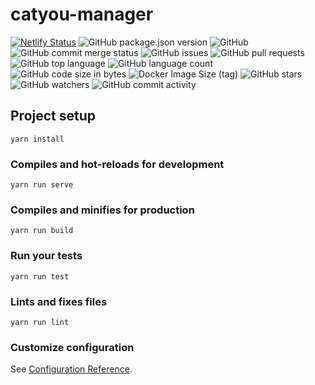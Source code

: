 # catyou-manager

[![Netlify Status](https://api.netlify.com/api/v1/badges/c6a00a41-c9c7-4712-ba65-b57249b1a79c/deploy-status)](https://app.netlify.com/sites/jovial-volhard-498991/deploys)
![GitHub package.json version](https://img.shields.io/github/package-json/v/humengqiao/catyou-manager)
![GitHub](https://img.shields.io/github/license/humengqiao/catyou-manager)
![GitHub commit merge status](https://img.shields.io/github/commit-status/humengqiao/catyou-manager/master/HEAD)
![GitHub issues](https://img.shields.io/github/issues/humengqiao/catyou-manager)
![GitHub pull requests](https://img.shields.io/github/issues-pr/humengqiao/catyou-manager)
![GitHub top language](https://img.shields.io/github/languages/top/humengqiao/catyou-manager)
![GitHub language count](https://img.shields.io/github/languages/count/humengqiao/catyou-manager)
![GitHub code size in bytes](https://img.shields.io/github/languages/code-size/humengqiao/catyou-manager)
![Docker Image Size (tag)](https://img.shields.io/docker/image-size/humengqiao/catyou-manager/2020-02-06)
![GitHub stars](https://img.shields.io/github/stars/humengqiao/catyou-manager?style=social)
![GitHub watchers](https://img.shields.io/github/watchers/humengqiao/catyou-manager?style=social)
![GitHub commit activity](https://img.shields.io/github/commit-activity/w/humengqiao/catyou-manager)

## Project setup
```
yarn install
```

### Compiles and hot-reloads for development
```
yarn run serve
```

### Compiles and minifies for production
```
yarn run build
```

### Run your tests
```
yarn run test
```

### Lints and fixes files
```
yarn run lint
```

### Customize configuration
See [Configuration Reference](https://cli.vuejs.org/config/).
